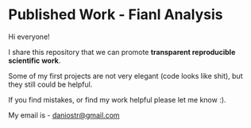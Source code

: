 # Published Work - Fianl Analysis

Hi everyone!

I share this repository that we can promote **transparent reproducible scientific work**. 

Some of my first projects are not very elegant (code looks like shit), but they still could be helpful. 

If you find mistakes, or find my work helpful please let me know :).

My email is - daniostr@gmail.com 
